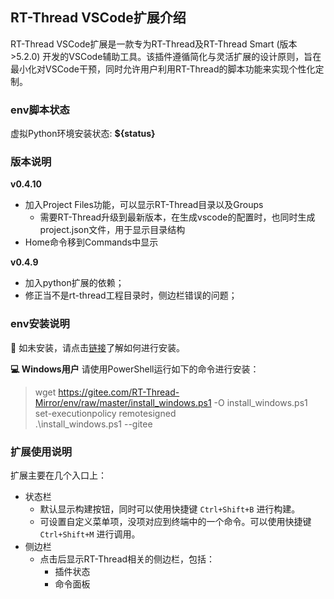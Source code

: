 ## RT-Thread VSCode扩展介绍

RT-Thread VSCode扩展是一款专为RT-Thread及RT-Thread Smart (版本>5.2.0) 开发的VSCode辅助工具。该插件遵循简化与灵活扩展的设计原则，旨在最小化对VSCode干预，同时允许用户利用RT-Thread的脚本功能来实现个性化定制。

### env脚本状态

虚拟Python环境安装状态: **${status}**

### 版本说明

**v0.4.10**
- 加入Project Files功能，可以显示RT-Thread目录以及Groups
  - 需要RT-Thread升级到最新版本，在生成vscode的配置时，也同时生成project.json文件，用于显示目录结构
- Home命令移到Commands中显示

**v0.4.9**
- 加入python扩展的依赖；
- 修正当不是rt-thread工程目录时，侧边栏错误的问题；

### env安装说明

📢 如未安装，请点击<a href="https://github.com/RT-Thread/env" target="_blank">链接</a>了解如何进行安装。

**💻 Windows用户** 请使用PowerShell运行如下的命令进行安装：

> wget https://gitee.com/RT-Thread-Mirror/env/raw/master/install_windows.ps1 -O install_windows.ps1 <br>
> set-executionpolicy remotesigned <br>
> .\install_windows.ps1 --gitee

### 扩展使用说明

扩展主要在几个入口上：

- 状态栏
  - 默认显示构建按钮，同时可以使用快捷键 `Ctrl+Shift+B` 进行构建。
  - 可设置自定义菜单项，没项对应到终端中的一个命令。可以使用快捷键 `Ctrl+Shift+M` 进行调用。
- 侧边栏
  - 点击后显示RT-Thread相关的侧边栏，包括：
    - 插件状态
    - 命令面板
